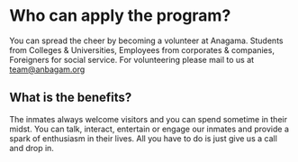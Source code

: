# Who can apply the program?

You can spread the cheer by becoming a volunteer at Anagama. Students from Colleges & Universities, Employees from corporates & companies, Foreigners for social service. For volunteering please mail to us at <a href="mailto:team@anbagam.org" target="_blank">team@anbagam.org</a>

</section><section>

# What is the benefits?

The inmates always welcome visitors and you can spend sometime in their midst. You can talk, interact, entertain or engage our inmates and provide a spark of enthusiasm in their lives. All you have to do is just give us a call and drop in.



